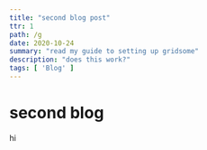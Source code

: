 ```yaml
---
title: "second blog post"
ttr: 1
path: /g
date: 2020-10-24
summary: "read my guide to setting up gridsome"
description: "does this work?"
tags: [ 'Blog' ]
---
```


# second blog

hi
